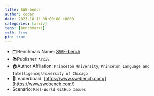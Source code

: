 ```yaml
---
title: SWE-bench
author: coder
date: 2023-10-10 00:00:00 +0800
categories: [arxiv]
tags: [benchmarks]
math: true
pin: true
---
```


- 🗂️Benchmark Name: [SWE-bench](https://arxiv.org/pdf/2310.06770.pdf)
- 📚Publisher: `Arxiv`
- 🏠Author Affiliation: `Princeton University`; `Princeton Language and Intelligence`; `University of Chicago`
- 🔗Leaderboard: [https://www.swebench.com/](https://www.swebench.com/)
- Scenario: `Real-World GitHub Issues`
